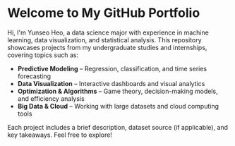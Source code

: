 # Welcome to My GitHub Portfolio  

Hi, I'm Yunseo Heo, a data science major with experience in machine learning, data visualization, and statistical analysis. This repository showcases projects from my undergraduate studies and internships, covering topics such as:  

- **Predictive Modeling** – Regression, classification, and time series forecasting  
- **Data Visualization** – Interactive dashboards and visual analytics  
- **Optimization & Algorithms** – Game theory, decision-making models, and efficiency analysis  
- **Big Data & Cloud** – Working with large datasets and cloud computing tools  

Each project includes a brief description, dataset source (if applicable), and key takeaways. Feel free to explore!

